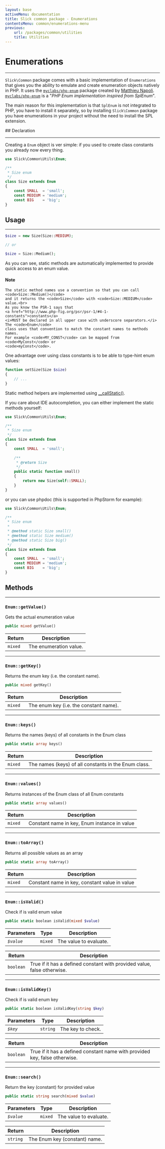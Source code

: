 ```yaml
---
layout: base
activeMenu: documentation
title: Slick common package - Enumerations
contentsMenu: common/enumerations-menu
previous:
    url: /packages/common/utilities
    title: Utilities
---
```


# Enumerations

---

`Slick\Common` package comes with a basic implementation of `Enumerations` that gives
you the ability to emulate and create enumeration objects natively in PHP. It uses the
[`myclabs/php-enum`](https://github.com/myclabs/php-enum) package created
by [Matthieu Napoli](https://github.com/mnapoli).
[`myclabs/php-enum`](https://github.com/myclabs/php-enum)
is a "_PHP Enum implementation inspired from SplEnum_".

The main reason for this implementation is that `SplEnum` is not integrated to PHP, 
you have to install it separately, so by installing `Slick\Common` package you
have enumerations in your project without the need to install the SPL extension.

<div id="enumerations"></div>
## Declaration

---

Creating a `Enum` object is ver simple: if you used to create class constants you
already now every thing.

```php
use Slick\Common\Utils\Enum;

/**
 * Size enum
 */
class Size extends Enum
{
    const SMALL  = 'small';
    const MEDIUM = 'medium';
    const BIG    = 'big';
}

```

<div id="usage"></div>

## Usage

---

```php
$size = new Size(Size::MEDIUM);

// or

$size = Size::Medium();

```

As you can see, static methods are automatically implemented to provide
quick access to an enum value.

<div class="alert alert-info" role="alert">
    <h4>
        <i class="fa fa-info "></i>
        Note
    </h4>
    
    The static method names use a convention so that you can call <code>Size::Medium()</code>
    and it returns the <code>Size</code> with <code>Size::MEDIUM</code> value.<br>
    As you know the PSR-1 says that
    <a href="http://www.php-fig.org/psr/psr-1/#4-1-constants">constants</a>
    <i>MUST be declared in all upper case with underscore separators.</i> The <code>Enum</code>
    class uses that convention to match the constant names to methods names.
    For example <code>MY_CONST</code> can be mapped from <code>MyConst</code> or
    <code>myConst</code>.
</div>

One advantage over using class constants is to be able to type-hint enum values:

```php
function setSize(Size $size)
{
    // ...
}

```
Static method helpers are implemented using 
[__callStatic()](http://www.php.net/manual/en/language.oop5.overloading.php#object.callstatic).

If you care about IDE autocompletion, you can either implement the static methods yourself:

```php
use Slick\Common\Utils\Enum;

/**
 * Size enum
 */
class Size extends Enum
{
    const SMALL  = 'small';
    
    /**
     * @return Size
     */
    public static function small()
    {
        return new Size(self::SMALL);
    }
}
```

or you can use phpdoc (this is supported in PhpStorm for example):

```php
use Slick\Common\Utils\Enum;

/**
 * Size enum
 *
 * @method static Size small()
 * @method static Size medium()
 * @method static Size big()
 */
class Size extends Enum
{
    const SMALL  = 'small';
    const MEDIUM = 'medium';
    const BIG    = 'big';
}
```

<div id="methods"></div>

## Methods

---

### `Enum::getValue()`

Gets the actual enumeration value

```php
public mixed getValue()
```
Return       | Description
------------ | -----------
`mixed` | The enumeration value.

---
### `Enum::getKey()`
Returns the enum key (i.e. the constant name).

```php
public mixed getKey()
```

Return       | Description
------------ | -----------
`mixed` | The enum key (i.e. the constant name).

---
### `Enum::keys()`

Returns the names (keys) of all constants in the Enum class

```php
public static array keys()
```

Return       | Description
------------ | -----------
`mixed` | The names (keys) of all constants in the Enum class.

---
### `Enum::values()`

Returns instances of the Enum class of all Enum constants

```php
public static array values()
```
Return       | Description
------------ | -----------
`mixed` | Constant name in key, Enum instance in value

---
### `Enum::toArray()`

Returns all possible values as an array

```php
public static array toArray()
```

Return       | Description
------------ | -----------
`mixed` | Constant name in key, constant value in value

---
### `Enum::isValid()`

Check if is valid enum value

```php
public static boolean isValid(mixed $value)
```
 Parameters   | Type     | Description 
--------------|----------|-------------
 *`$value`*  | `mixed` | The value to evaluate.
 
Return       | Description
------------ | -----------
`boolean` | True if it has a defined constant with provided value, false otherwise.

---
### `Enum::isValidKey()`

Check if is valid enum key

```php
public static boolean isValidKey(string $key)
```
 Parameters   | Type     | Description 
--------------|----------|-------------
 *`$key`*  | `string` | The key to check.
 
Return       | Description
------------ | -----------
`boolean` | True if it has a defined constant name with provided key, false otherwise.

---
### `Enum::search()`

Return the key (constant) for provided value

```php
public static string search(mixed $value)
```
 Parameters   | Type     | Description 
--------------|----------|-------------
 *`$value`*  | `mixed` | The value to evaluate.
 
Return       | Description
------------ | -----------
`string` | The Enum key (constant) name.